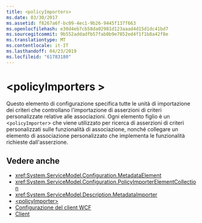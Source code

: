 ```yaml
---
title: <policyImporters>
ms.date: 03/30/2017
ms.assetid: f8267a6f-bc09-4ec1-9b26-9445f137f663
ms.openlocfilehash: e30d4eb7cb58da02981d123aaad4d15d1dc41bd7
ms.sourcegitcommit: 9b552addadfb57fab0b9e7852ed4f1f1b8a42f8e
ms.translationtype: MT
ms.contentlocale: it-IT
ms.lasthandoff: 04/23/2019
ms.locfileid: "61783180"
---
```

# <a name="policyimporters"></a>\<policyImporters >
Questo elemento di configurazione specifica tutte le unità di importazione dei criteri che controllano l'importazione di asserzioni di criteri personalizzate relative alle associazioni. Ogni elemento figlio è un <`policyImporter`> che viene utilizzato per ricerca di asserzioni di criteri personalizzati sulle funzionalità di associazione, nonché collegare un elemento di associazione personalizzato che implementa le funzionalità richieste dall'asserzione.  
  
## <a name="see-also"></a>Vedere anche

- <xref:System.ServiceModel.Configuration.MetadataElement>
- <xref:System.ServiceModel.Configuration.PolicyImporterElementCollection>
- <xref:System.ServiceModel.Description.MetadataImporter>
- [\<policyImporter>](../../../../../docs/framework/configure-apps/file-schema/wcf/policyimporter.md)
- [Configurazione del client WCF](../../../../../docs/framework/wcf/feature-details/client-configuration.md)
- [Client](../../../../../docs/framework/wcf/feature-details/clients.md)
